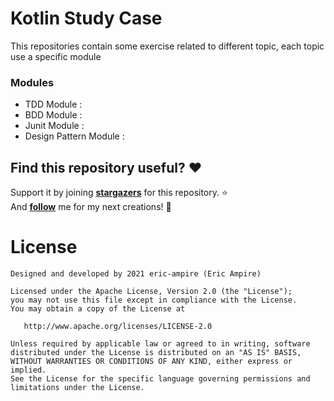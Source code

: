 # Kotlin Study Case

This repositories contain some exercise  related to different topic, 
each topic use a specific module

### Modules

* TDD Module : 
* BDD Module : 
* Junit Module : 
* Design Pattern Module : 

## Find this repository useful? :heart:
Support it by joining __[stargazers](https://github.com/eric-ampire/kotlin-study-case/stargazers)__ for this repository. :star: <br>
And __[follow](https://twitter.com/eric_ampire)__ me for my next creations! 🤩

# License
```
Designed and developed by 2021 eric-ampire (Eric Ampire)

Licensed under the Apache License, Version 2.0 (the "License");
you may not use this file except in compliance with the License.
You may obtain a copy of the License at

   http://www.apache.org/licenses/LICENSE-2.0

Unless required by applicable law or agreed to in writing, software
distributed under the License is distributed on an "AS IS" BASIS,
WITHOUT WARRANTIES OR CONDITIONS OF ANY KIND, either express or implied.
See the License for the specific language governing permissions and
limitations under the License.
```